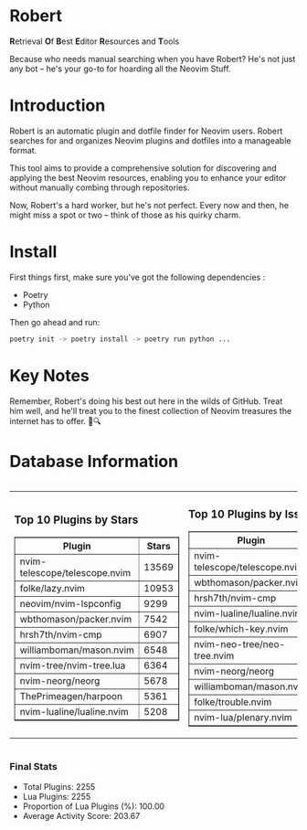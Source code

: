 # Robert

**R**etrieval
**O**f
**B**est
**E**ditor
**R**esources and
**T**ools

Because who needs manual searching when you have Robert?
He's not just any bot – he's your go-to for hoarding all the Neovim Stuff.

# Introduction
Robert is an automatic plugin and dotfile finder for Neovim users. Robert searches for and organizes Neovim plugins and dotfiles into a manageable format.

This tool aims to provide a comprehensive solution for discovering and applying the best Neovim resources, enabling you to enhance your editor without manually combing through repositories.

Now, Robert's a hard worker, but he's not perfect. Every now and then, he might miss a spot or two – think of those as his quirky charm. 

# Install
 First things first, make sure you've got the following dependencies :
  - Poetry 
  - Python 

Then go ahead and run:

```bash
poetry init -> poetry install -> poetry run python ...
```
# Key Notes

Remember, Robert's doing his best out here in the wilds of GitHub. Treat him well, and he'll treat you to the finest collection of Neovim treasures the internet has to offer. 🎩🔍


# Database Information

<div style='display:flex;flex-direction:row;justify-content:space-between;'><table><tr><td><h3>Top 10 Plugins by Stars</h3><table border="1"><tr><th>Plugin</th><th>Stars</th></tr><tr><td>nvim-telescope/telescope.nvim</td><td>13569</td></tr><tr><td>folke/lazy.nvim</td><td>10953</td></tr><tr><td>neovim/nvim-lspconfig</td><td>9299</td></tr><tr><td>wbthomason/packer.nvim</td><td>7542</td></tr><tr><td>hrsh7th/nvim-cmp</td><td>6907</td></tr><tr><td>williamboman/mason.nvim</td><td>6548</td></tr><tr><td>nvim-tree/nvim-tree.lua</td><td>6364</td></tr><tr><td>nvim-neorg/neorg</td><td>5678</td></tr><tr><td>ThePrimeagen/harpoon</td><td>5361</td></tr><tr><td>nvim-lualine/lualine.nvim</td><td>5208</td></tr></table></td><td><h3>Top 10 Plugins by Issues</h3><table border="1"><tr><th>Plugin</th><th>Issues</th></tr><tr><td>nvim-telescope/telescope.nvim</td><td>317</td></tr><tr><td>wbthomason/packer.nvim</td><td>306</td></tr><tr><td>hrsh7th/nvim-cmp</td><td>211</td></tr><tr><td>nvim-lualine/lualine.nvim</td><td>193</td></tr><tr><td>folke/which-key.nvim</td><td>185</td></tr><tr><td>nvim-neo-tree/neo-tree.nvim</td><td>166</td></tr><tr><td>nvim-neorg/neorg</td><td>150</td></tr><tr><td>williamboman/mason.nvim</td><td>142</td></tr><tr><td>folke/trouble.nvim</td><td>133</td></tr><tr><td>nvim-lua/plenary.nvim</td><td>117</td></tr></table></td><td><h3>Top 10 Plugins by Forks</h3><table border="1"><tr><th>Plugin</th><th>Forks</th></tr><tr><td>neovim/nvim-lspconfig</td><td>1986</td></tr><tr><td>nvim-telescope/telescope.nvim</td><td>756</td></tr><tr><td>nvim-tree/nvim-tree.lua</td><td>593</td></tr><tr><td>nvim-lualine/lualine.nvim</td><td>440</td></tr><tr><td>hrsh7th/nvim-cmp</td><td>340</td></tr><tr><td>folke/tokyonight.nvim</td><td>331</td></tr><tr><td>ThePrimeagen/harpoon</td><td>319</td></tr><tr><td>jackMort/ChatGPT.nvim</td><td>281</td></tr><tr><td>nvimdev/lspsaga.nvim</td><td>274</td></tr><tr><td>wbthomason/packer.nvim</td><td>266</td></tr></table></td></tr></table></div>

### Final Stats
- Total Plugins: 2255
- Lua Plugins: 2255
- Proportion of Lua Plugins (%): 100.00
- Average Activity Score: 203.67
